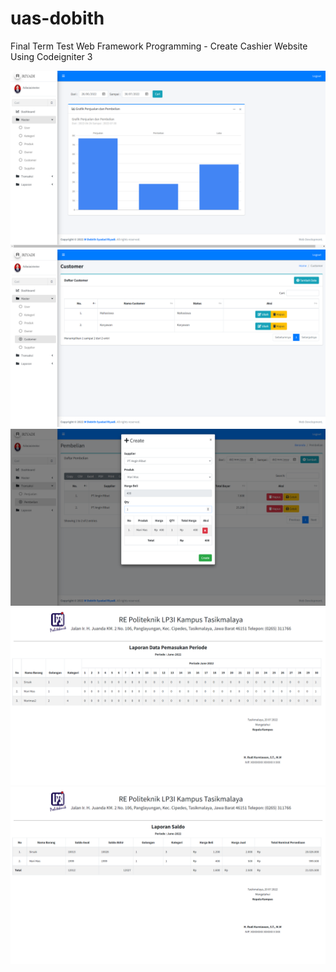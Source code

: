 # uas-dobith
 Final Term Test Web Framework Programming - Create Cashier Website Using Codeigniter 3
<p align="center">
 <img src="Screenshot/Screenshot%20(225).png" title="hover text">
	<img src="Screenshot/Screenshot%20(226).png" title="hover text">
	<img src="Screenshot/Screenshot%20(227).png" title="hover text">
	<img src="Screenshot/Screenshot%20(228).png" title="hover text">
	<img src="Screenshot/Screenshot%20(229).png" title="hover text">
</p>
